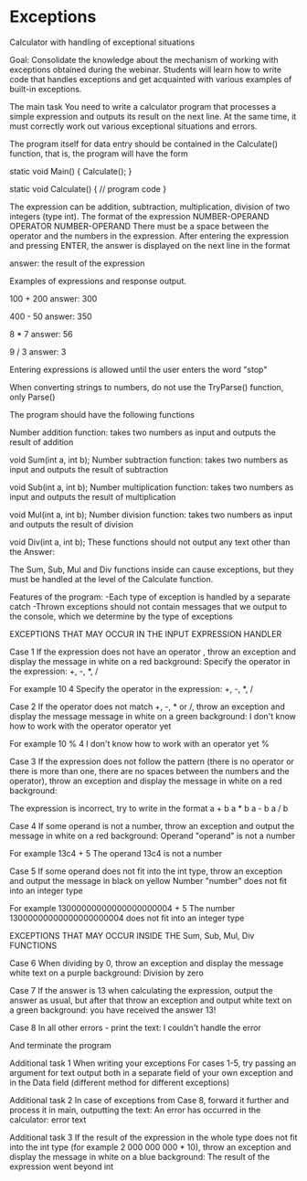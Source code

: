 # Exceptions

Calculator with handling of exceptional situations

Goal:
Consolidate the knowledge about the mechanism of working with exceptions obtained during the webinar. Students will learn how to write code
that handles exceptions and get acquainted with various examples of built-in exceptions.

The main task
You need to write a calculator program that processes a simple expression and outputs its result on the next line.
At the same time, it must correctly work out various exceptional situations and errors.

The program itself for data entry should be contained in the Calculate() function, that is, the program will have the form

static void Main()
{
Calculate();
}

static void Calculate()
{
// program code
}

The expression can be addition, subtraction, multiplication, division of two integers (type int).
The format of the expression NUMBER-OPERAND OPERATOR NUMBER-OPERAND
There must be a space between the operator and the numbers in the expression.
After entering the expression and pressing ENTER, the answer is displayed on the next line in the format

answer: the result of the expression

Examples of expressions and response output.

100 + 200
answer: 300

400 - 50
answer: 350

8 * 7
answer: 56

9 / 3
answer: 3

Entering expressions is allowed until the user enters the word "stop"

When converting strings to numbers, do not use the TryParse() function, only Parse()

The program should have the following functions

Number addition function: takes two numbers as input and outputs the result of addition

void Sum(int a, int b);
Number subtraction function: takes two numbers as input and outputs the result of subtraction

void Sub(int a, int b);
Number multiplication function: takes two numbers as input and outputs the result of multiplication

void Mul(int a, int b);
Number division function: takes two numbers as input and outputs the result of division

void Div(int a, int b);
These functions should not output any text other than the Answer:

The Sum, Sub, Mul and Div functions inside can cause exceptions, but they must be handled at the level of the Calculate function.

Features of the program:
-Each type of exception is handled by a separate catch
-Thrown exceptions should not contain messages that we output to the console, which we determine by the type of exceptions

EXCEPTIONS THAT MAY OCCUR IN THE INPUT EXPRESSION HANDLER

Case 1
If the expression does not have an operator
, throw an exception and display the message in white on a red background:
Specify the operator in the expression: +, -, *, /

For example
10 4
Specify the operator in the expression: +, -, *, /

Case 2
If the operator does not match +, -, * or /, throw an exception and display the message message in white on a green background:
I don't know how to work with the operator operator yet

For example
10 % 4
I don't know how to work with an operator yet %

Case 3
If the expression does not follow the pattern (there is no operator or there is more than one, there are no spaces between the numbers and the operator),
throw an exception and display the message in white on a red background:

The expression is incorrect, try to write in the format
a + b
a * b
a - b
a / b

Case 4
If some operand is not a number, throw an exception and output the message in white on a red background:
Operand "operand" is not a number

For example
13c4 + 5
The operand 13c4 is not a number

Case 5
If some operand does not fit into the int type, throw an exception and output the message in black on yellow
Number "number" does not fit into an integer type

For example
13000000000000000000004 + 5
The number 13000000000000000000004 does not fit into an integer type

EXCEPTIONS THAT MAY OCCUR INSIDE THE Sum, Sub, Mul, Div FUNCTIONS

Case 6
When dividing by 0, throw an exception and display the message white text on a purple background:
Division by zero

Case 7
If the answer is 13 when calculating the expression, output the answer as usual, but after that throw an exception and output white text on a green background:
you have received the answer 13!

Case 8
In all other errors - print the text:
I couldn't handle the error

And terminate the program

Additional task 1
When writing your exceptions For cases 1-5, try passing an argument for text output both in a separate field of your own exception
and in the Data field (different method for different exceptions)

Additional task 2
In case of exceptions from Case 8, forward it further and process it in main, outputting the text:
An error has occurred in the calculator: error text

Additional task 3
If the result of the expression in the whole type does not fit into the int type (for example 2 000 000 000 * 10), 
throw an exception and display the message in white on a blue background:
The result of the expression went beyond int
